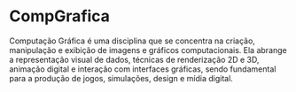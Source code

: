 # CompGrafica
 Computação Gráfica é uma disciplina que se concentra na criação, manipulação e exibição de imagens e gráficos computacionais. Ela abrange a representação visual de dados, técnicas de renderização 2D e 3D, animação digital e interação com interfaces gráficas, sendo fundamental para a produção de jogos, simulações, design e mídia digital.
